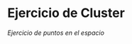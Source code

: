 # Ejercicio de Cluster


<!-- WARNING: THIS FILE WAS AUTOGENERATED! DO NOT EDIT! -->

*Ejercicio de puntos en el espacio*

